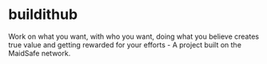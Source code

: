 buildithub
==========

Work on what you want, with who you want, doing what you believe creates true value and getting rewarded for your efforts - A project built on the MaidSafe network.
